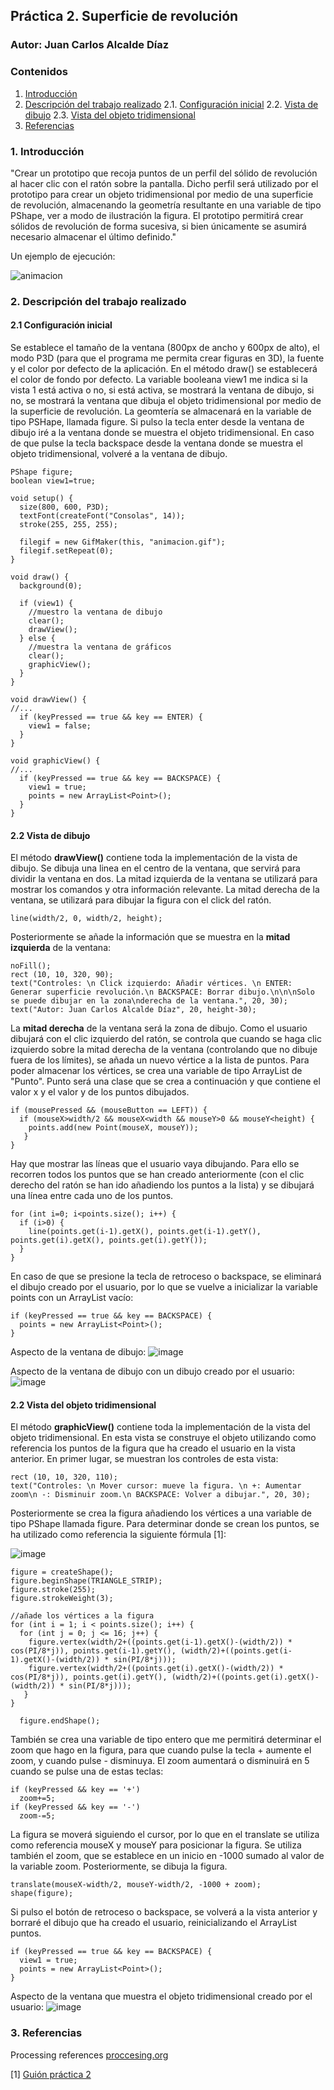 ## Práctica 2. Superficie de revolución
### Autor: Juan Carlos Alcalde Díaz

### Contenidos

1. [Introducción](#introduccion)
2. [Descripción del trabajo realizado](#descripcion-trabajo)
  2.1. [Configuración inicial](#config-inicial)
  2.2. [Vista de dibujo](#vista-dibujo)
  2.3. [Vista del objeto tridimensional](#vista-objeto-tridimensional)
3. [Referencias](#referencias)

### 1. Introducción <a name="introduccion"></a>

"Crear un prototipo que recoja puntos de un perfil del sólido de revolución al hacer clic con el ratón sobre la pantalla. Dicho perfil será utilizado por el prototipo para crear un objeto tridimensional por medio de una superficie de revolución, almacenando la geometría resultante en una variable de tipo PShape, ver a modo de ilustración la figura. El prototipo permitirá crear sólidos de revolución de forma sucesiva, si bien únicamente se asumirá necesario almacenar el último definido."

Un ejemplo de ejecución:

![animacion](https://user-images.githubusercontent.com/91132611/155011123-cb93983f-fe2d-494c-8fb7-263732eb2a8d.gif)

### 2. Descripción del trabajo realizado <a name="descripcion-trabajo"></a>

#### 2.1 Configuración inicial <a name="config-inicial"></a>
Se establece el tamaño de la ventana (800px de ancho y 600px de alto), el modo P3D (para que el programa me permita crear figuras en 3D), la fuente y el color por defecto de la aplicación.
En el método draw() se establecerá el color de fondo por defecto. La variable booleana view1 me indica si la vista 1 está activa o no, si está activa, se mostrará la ventana de dibujo, si no, se mostrará la ventana que dibuja el objeto tridimensional por medio de la superficie de revolución.
La geomtería se almacenará en la variable de tipo PSHape, llamada figure.
Si pulso la tecla enter desde la ventana de dibujo iré a la ventana donde se muestra el objeto tridimensional. En caso de que pulse la tecla backspace desde la ventana donde se muestra el objeto tridimensional, volveré a la ventana de dibujo.

```
PShape figure;
boolean view1=true;

void setup() {
  size(800, 600, P3D);
  textFont(createFont("Consolas", 14));
  stroke(255, 255, 255);
  
  filegif = new GifMaker(this, "animacion.gif");
  filegif.setRepeat(0);
}

void draw() {
  background(0);

  if (view1) {
    //muestro la ventana de dibujo
    clear();
    drawView();
  } else {
    //muestra la ventana de gráficos
    clear();
    graphicView();
  }
}

void drawView() {
//...
  if (keyPressed == true && key == ENTER) {
    view1 = false;
  }
}

void graphicView() {
//...
  if (keyPressed == true && key == BACKSPACE) {
    view1 = true;
    points = new ArrayList<Point>();
  }
}
```

#### 2.2 Vista de dibujo <a name="vista-dibujo"></a>

El método **drawView()** contiene toda la implementación de la vista de dibujo.
Se dibuja una linea en el centro de la ventana, que servirá para dividir la ventana en dos. La mitad izquierda de la ventana se utilizará para mostrar los comandos y otra información relevante. La mitad derecha de la ventana, se utilizará para dibujar la figura con el click del ratón.
```  
line(width/2, 0, width/2, height);
```
Posteriormente se añade la información que se muestra en la **mitad izquierda** de la ventana:
```  
noFill();
rect (10, 10, 320, 90);
text("Controles: \n Click izquierdo: Añadir vértices. \n ENTER: Generar superficie revolución.\n BACKSPACE: Borrar dibujo.\n\n\nSolo se puede dibujar en la zona\nderecha de la ventana.", 20, 30);
text("Autor: Juan Carlos Alcalde Díaz", 20, height-30);
```
La **mitad derecha** de la ventana será la zona de dibujo. Como el usuario dibujará con el clic izquierdo del ratón, se controla que cuando se haga clic izquierdo sobre la mitad derecha de la ventana (controlando que no dibuje fuera de los límites), se añada un nuevo vértice a la lista de puntos.
Para poder almacenar los vértices, se crea una variable de tipo ArrayList de "Punto". Punto será una clase que se crea a continuación y que contiene el valor x y el valor y de los puntos dibujados.
```  
if (mousePressed && (mouseButton == LEFT)) {
  if (mouseX>width/2 && mouseX<width && mouseY>0 && mouseY<height) {
    points.add(new Point(mouseX, mouseY));
   }
}
```
Hay que mostrar las líneas que el usuario vaya dibujando. Para ello se recorren todos los puntos que se han creado anteriormente (con el clic derecho del ratón se han ido añadiendo los puntos a la lista) y se dibujará una línea entre cada uno de los puntos.
```
for (int i=0; i<points.size(); i++) {
  if (i>0) {
    line(points.get(i-1).getX(), points.get(i-1).getY(), points.get(i).getX(), points.get(i).getY());
  }
}
```
En caso de que se presione la tecla de retroceso o backspace, se eliminará el dibujo creado por el usuario, por lo que se vuelve a inicializar la variable points con un ArrayList vacío:
```
if (keyPressed == true && key == BACKSPACE) {
  points = new ArrayList<Point>();
}
```

Aspecto de la ventana de dibujo:
![image](https://user-images.githubusercontent.com/91132611/155011833-47b8c913-a050-402f-a7d6-6e48485b9ad2.png)

Aspecto de la ventana de dibujo con un dibujo creado por el usuario:
![image](https://user-images.githubusercontent.com/91132611/155011770-5a50ec47-d760-421a-b5fd-b98079433713.png)

#### 2.2 Vista del objeto tridimensional <a name="vista-objeto-tridimensional"></a>

El método **graphicView()** contiene toda la implementación de la vista del objeto tridimensional.
En esta vista se construye el objeto utilizando como referencia los puntos de la figura que ha creado el usuario en la vista anterior. En primer lugar, se muestran los controles de esta vista:
```
rect (10, 10, 320, 110);
text("Controles: \n Mover cursor: mueve la figura. \n +: Aumentar zoom\n -: Disminuir zoom.\n BACKSPACE: Volver a dibujar.", 20, 30);
```

Posteriormente se crea la figura añadiendo los vértices a una variable de tipo PShape llamada figure. Para determinar donde se crean los puntos, se ha utilizado como referencia la siguiente fórmula [1]:

![image](https://user-images.githubusercontent.com/91132611/155009552-b11f296d-d3a7-4026-ba8f-3ebf8beadd04.png)

```
figure = createShape();
figure.beginShape(TRIANGLE_STRIP);
figure.stroke(255);
figure.strokeWeight(3);

//añade los vértices a la figura
for (int i = 1; i < points.size(); i++) {
  for (int j = 0; j <= 16; j++) {
    figure.vertex(width/2+((points.get(i-1).getX()-(width/2)) * cos(PI/8*j)), points.get(i-1).getY(), (width/2)+((points.get(i-1).getX()-(width/2)) * sin(PI/8*j)));
    figure.vertex(width/2+((points.get(i).getX()-(width/2)) * cos(PI/8*j)), points.get(i).getY(), (width/2)+((points.get(i).getX()-(width/2)) * sin(PI/8*j)));
   }
}

  figure.endShape();
```
También se crea una variable de tipo entero que me permitirá determinar el zoom que hago en la figura, para que cuando pulse la tecla + aumente el zoom, y cuando pulse - disminuya. El zoom aumentará o disminuirá en 5 cuando se pulse una de estas teclas:
```
if (keyPressed && key == '+')
  zoom+=5;
if (keyPressed && key == '-')
  zoom-=5;
```
La figura se moverá siguiendo el cursor, por lo que en el translate se utiliza como referencia mouseX y mouseY para posicionar la figura. Se utiliza también el zoom, que se establece en un inicio en -1000 sumado al valor de la variable zoom. Posteriormente, se dibuja la figura.
```
translate(mouseX-width/2, mouseY-width/2, -1000 + zoom);
shape(figure);
```
Si pulso el botón de retroceso o backspace, se volverá a la vista anterior y borraré el dibujo que ha creado el usuario, reinicializando el ArrayList puntos.
```
if (keyPressed == true && key == BACKSPACE) {
  view1 = true;
  points = new ArrayList<Point>();
}
```

Aspecto de la ventana que muestra el objeto tridimensional creado por el usuario:
![image](https://user-images.githubusercontent.com/91132611/155011815-249e6acd-20b9-4687-8bf9-07514fe8205e.png)


### 3. Referencias <a name="referencias"></a>
Processing references [proccesing.org](https://processing.org/reference/)

[1] [Guión práctica 2](https://github.com/otsedom/otsedom.github.io/blob/main/CIU/P2/README.md#21-pshape)
